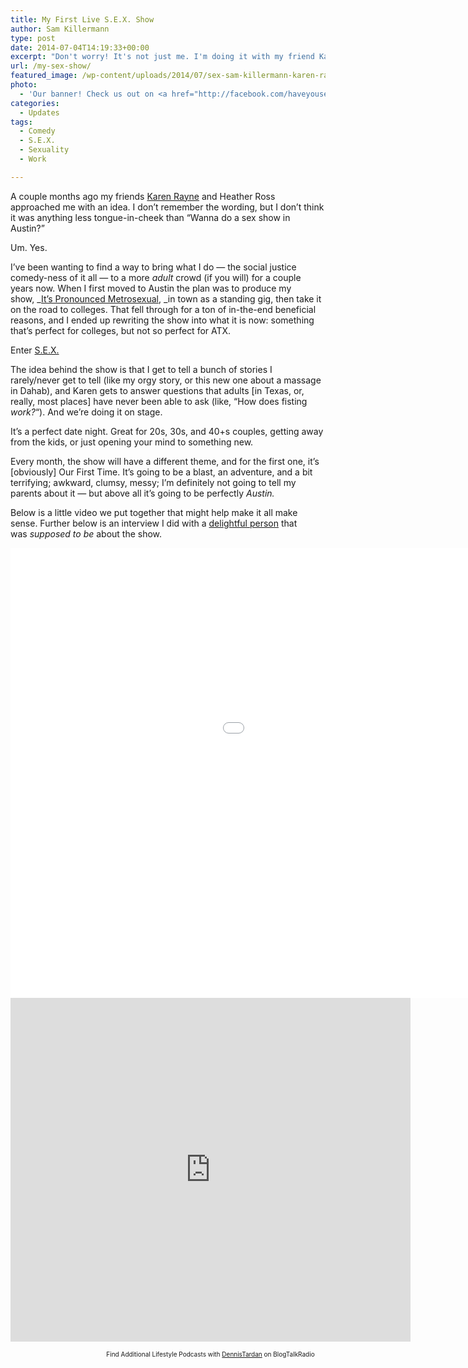 ```yaml
---
title: My First Live S.E.X. Show
author: Sam Killermann
type: post
date: 2014-07-04T14:19:33+00:00
excerpt: "Don't worry! It's not just me. I'm doing it with my friend Karen."
url: /my-sex-show/
featured_image: /wp-content/uploads/2014/07/sex-sam-killermann-karen-rayne.jpg
photo:
  - 'Our banner! Check us out on <a href="http://facebook.com/haveyouseensex" target="_blank">Facebook</a> and <a href="http://twitter.com/haveyouseensex" target="_blank">Twitter</a>.'
categories:
  - Updates
tags:
  - Comedy
  - S.E.X.
  - Sexuality
  - Work

---
```

A couple months ago my friends <a href="http://www.unhushed.net/" target="_blank">Karen Rayne</a> and Heather Ross approached me with an idea. I don&#8217;t remember the wording, but I don&#8217;t think it was anything less tongue-in-cheek than &#8220;Wanna do a sex show in Austin?&#8221;

Um. Yes.

I&#8217;ve been wanting to find a way to bring what I do &#8212; the social justice comedy-ness of it all &#8212; to a more _adult_ crowd (if you will) for a couple years now. When I first moved to Austin the plan was to produce my show, _<a href="http://itspronouncedmetrosexual.com" target="_blank">It&#8217;s Pronounced Metrosexual</a>, _in town as a standing gig, then take it on the road to colleges. That fell through for a ton of in-the-end beneficial reasons, and I ended up rewriting the show into what it is now: something that&#8217;s perfect for colleges, but not so perfect for ATX.

Enter <a href="http://haveyouseenSEX.com" target="_blank">S.E.X.</a>

The idea behind the show is that I get to tell a bunch of stories I rarely/never get to tell (like my orgy story, or this new one about a massage in Dahab), and Karen gets to answer questions that adults [in Texas, or, really, most places] have never been able to ask (like, &#8220;How does fisting _work?_&#8220;). And we&#8217;re doing it on stage.

It&#8217;s a perfect date night. Great for 20s, 30s, and 40+s couples, getting away from the kids, or just opening your mind to something new.

Every month, the show will have a different theme, and for the first one, it&#8217;s [obviously] Our First Time. It&#8217;s going to be a blast, an adventure, and a bit terrifying; awkward, clumsy, messy; I&#8217;m definitely not going to tell my parents about it &#8212; but above all it&#8217;s going to be perfectly _Austin._

Below is a little video we put together that might help make it all make sense. Further below is an interview I did with a [delightful person][1] that was _supposed to be_ about the show.

<div class="youtube">
  <iframe src="//www.youtube.com/embed/Zo9jXKW05Cc?rel=0" width="1280" height="720" frameborder="0" allowfullscreen="allowfullscreen"></iframe>
</div>

<div class="youtube">
  <iframe src="http://player.cinchcast.com/?platformId=1&assetType=single&assetId=6633533" width="640" height="550" frameborder="0" allowfullscreen="allowfullscreen"></iframe></p> 
  
  <div style="font-size: 10px; text-align: center; width: 640px;">
    Find Additional Lifestyle Podcasts with <a href="http://www.blogtalkradio.com/dennistardan" rel="nofollow">DennisTardan</a> on BlogTalkRadio
  </div>
</div>

 [1]: http://www.blogtalkradio.com/dennistardan/2014/07/03/s0514-a-conversation-with-sam-killermann